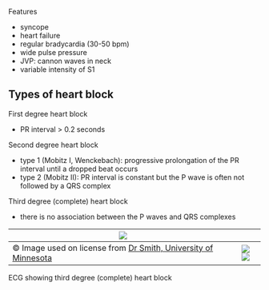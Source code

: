 Features  
* syncope
* heart failure
* regular bradycardia (30\-50 bpm)
* wide pulse pressure
* JVP: cannon waves in neck
* variable intensity of S1

  
Types of heart block
--------------------

  
First degree heart block  
* PR interval \> 0\.2 seconds

  
Second degree heart block  
* type 1 (Mobitz I, Wenckebach): progressive prolongation of the PR interval until a dropped beat occurs
* type 2 (Mobitz II): PR interval is constant but the P wave is often not followed by a QRS complex

  
Third degree (complete) heart block  
* there is no association between the P waves and QRS complexes

  


| [![](https://d32xxyeh8kfs8k.cloudfront.net/images_Passmedicine/ecg017.jpg)](https://d32xxyeh8kfs8k.cloudfront.net/images_Passmedicine/ecg017b.jpg) | |
| --- | --- |
| © Image used on license from [Dr Smith, University of Minnesota](http://hqmeded-ecg.blogspot.com/) | [![](https://d32xxyeh8kfs8k.cloudfront.net/css/images/mag_glass.png)](https://d32xxyeh8kfs8k.cloudfront.net/images_Passmedicine/ecg017b.jpg)[![](https://d32xxyeh8kfs8k.cloudfront.net/css/images/mag_glass2.png)](https://d32xxyeh8kfs8k.cloudfront.net/images_Passmedicine/ecg017c.jpg) |

ECG showing third degree (complete) heart block